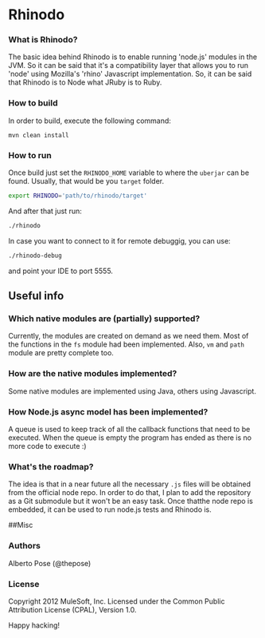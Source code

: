 # Rhinodo

### What is Rhinodo? 
The basic idea behind Rhinodo is to enable running 'node.js' modules in the JVM. So it can be said that it's a compatibility layer that allows you to run 'node' using Mozilla's 'rhino' Javascript implementation. So, it can be said that Rhinodo is to Node what JRuby is to Ruby.

### How to build
In order to build, execute the following command:

    mvn clean install

### How to run
Once build just set the `RHINODO_HOME` variable to where the `uberjar` can be found. Usually, that would be you `target` folder.

```sh
export RHINODO='path/to/rhinodo/target'
```

And after that just run:

```sh
./rhinodo
```

In case you want to connect to it for remote debuggig, you can use:
```sh
./rhinodo-debug
``` 

and point your IDE to port 5555.

## Useful info

### Which native modules are (partially) supported?
Currently, the modules are created on demand as we need them. Most of the functions in the `fs` module had been implemented. Also, `vm` and `path` module are pretty complete too.

### How are the native modules implemented?
Some native modules are implemented using Java, others using Javascript.

### How Node.js async model has been implemented?
A queue is used to keep track of all the callback functions that need to be executed. When the queue is empty the program has ended as there is no more code to execute :)

### What's the roadmap?
The idea is that in a near future all the necessary `.js` files will be obtained from the official node repo. 
In order to do that, I plan to add the repository as a Git submodule but it won't be an easy task. Once thatthe node
repo is embedded, it can be used to run node.js tests and Rhinodo is.

##Misc 

### Authors
Alberto Pose (@thepose)

### License
Copyright 2012 MuleSoft, Inc. Licensed under the Common Public Attribution License (CPAL), Version 1.0. 
    
Happy hacking!
